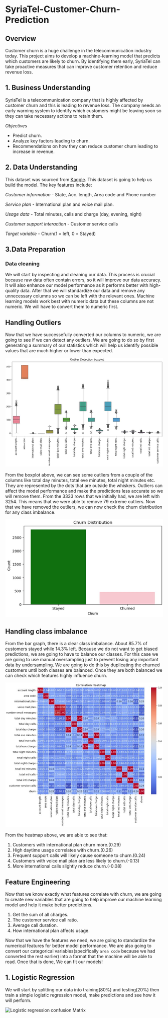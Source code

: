 # SyriaTel-Customer-Churn-Prediction
## Overview
Customer churn is a huge challenge in the telecommunication industry today. This project aims to develop a machine-learning model that predicts which customers are likely to churn. By identifying them early, SyriaTel can take proactive measures that can improve customer retention and reduce revenue loss.

## 1. Business Understanding
SyriaTel is a telecommunication company that is highly affected by customer churn and this is leading to revenue loss. The company needs an early warning system to identify which customers might be leaving soon so they can take necessary actions to retain them.

*Objectives*
- Predict churn.
- Analyze key factors leading to churn.
- Recommendations on how they can reduce customer churn leading to increase in revenue.

## 2. Data Understanding
This dataset was sourced from [Kaggle](https://www.kaggle.com/datasets/becksddf/churn-in-telecoms-dataset?resource=download). This dataset is going to help us build the model. The key features include:

*Customer information* - State, Acc. length, Area code and Phone number

*Service plan* - International plan and voice mail plan.

*Usage data* - Total minutes, calls and charge (day, evening, night)

*Customer support interaction* - Customer service calls

*Target variable* - Churn(1 = left, 0 = Stayed)

## 3.Data Preparation
### Data cleaning

We will start by inspecting and cleaning our data. This process is crucial because raw data often contain errors, so it will improve our data accuracy. It will also enhance our model performance as it performs better with high-quality data. After that we will  standardize our data and remove any unnecessary columns so we can be left with the relevant ones. Machine learning models work best with numeric data but these columns are not numeric. We will have to convert them to numeric first.

## Handling Outliers

Now that we have successefully converted our columns to numeric, we are going to see if we can detect any outliers. We are going to do so by first generating a summary of our statistics which will help us identify possible values that are much higher or lower than expected.

![Outlier Detection Boxplot](https://github.com/Brendamutai/SyriaTel-Customer-Churn-Prediction/blob/main/Capture.JPG)

From the boxplot above, we can see some outliers from a couple of the columns like total day minutes, total eve minutes, total night minutes etc. They are represented by the dots that are outside the whiskers. Outliers can affect the model performance and make the predictions less accurate so we will remove them. From the 3333 rows that we initially had, we are left with 3254. This means that we were able to remove 79 extreme outliers. Now that we have removed the outliers, we can now check the churn distribution for any class imbalance.

![Churn Distribution](https://github.com/Brendamutai/SyriaTel-Customer-Churn-Prediction/blob/main/Churn%20distribution.JPG)

## Handling class imbalance

From the bar graph, there is a clear class imbalance. About 85.7% of customers stayed while 14.3% left. Because we do not want to get biased predictions, we are going to have to balance our classes. For this case we are going to use manual oversampling just to prevent losing any important data by undersampling. We are going to do this by duplicating the churned customers until both classes are balanced. Once they are both balanced we can check which features highly influence churn.

![Churn Correlation Heatmap](https://github.com/Brendamutai/SyriaTel-Customer-Churn-Prediction/blob/main/Correlation%20Heatmap.JPG)

From the heatmap above, we are able to see that:

1. Customers with international plan churn more.(0.29)
2. High daytime usage correlates with churn.(0.26)
3. Frequent support calls will likely cause someone to churn.(0.24)
4. Customers with voice mail plan are less likely to churn.(-0.13)
5. More international calls slightly reduce churn.(-0.08)

## Feature Engineering

Now that we know exactly what features correlate with churn, we are going to create new variables that are going to help improve our machine learning model and help it make better predictions.

1. Get the sum of all charges.
2. The customer service call ratio.
3. Average call duration.
4. How international plan affects usage.

Now that we have the features we need, we are going to standardize the numerical features for better model performance. We are also going to convert our categorical variables(specifically `area code` because we had converted the rest earlier) into a format that the machine will be able to read. Once that is done, We can fit our models!

## 1. Logistic Regression
 We will start by splitting our data into training(80%) and testing(20%) then train a simple logistic regression model, make predictions and see how it will perform.

![Logistic regression confusion Matrix]()

